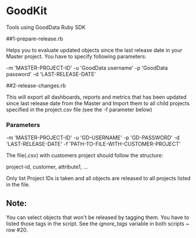 # GoodKit

Tools using GoodData Ruby SDK

##1-prepare-release.rb 

Helps you to evaluate updated objects since the last release date in your Master project. You have to specify following parameters:

-m 'MASTER-PROJECT-ID'
-u 'GoodData username'
-p 'GoodData password'
-d 'LAST-RELEASE-DATE'

##2-release-changes.rb 

This will export all dashboards, reports and metrics that has been updated since last release date from the Master and Import them to all child projects specified in the project.csv file (see the -f parameter below)

### Parameters

-m 'MASTER-PROJECT-ID'
-u 'GD-USERNAME'
-p 'GD-PASSWORD'
-d 'LAST-RELEASE-DATE'
-f 'PATH-TO-FILE-WITH-CUSTOMER-PROJECT'

The file(.csv) with customers project should follow the structure:

project-id, customer, attribute1, ...

Only list Project IDs is taken and all objects are released to all projects listed in the file.

## Note:

You can select objects that won't be released by tagging them. You have to listed those tags in the script. See the _ignore_tags_ variable in both scripts ~ row #20.


